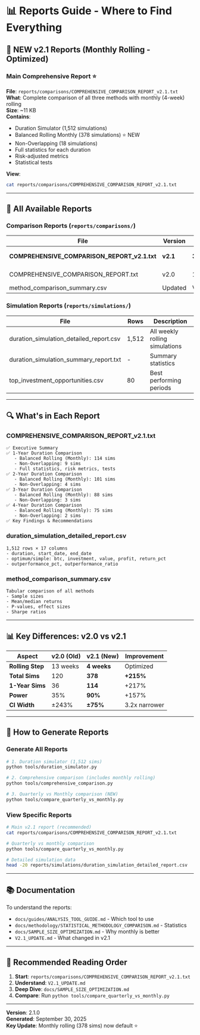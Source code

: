 # 📊 Reports Guide - Where to Find Everything

## 🎯 **NEW v2.1 Reports** (Monthly Rolling - Optimized)

### **Main Comprehensive Report** ⭐
**File**: `reports/comparisons/COMPREHENSIVE_COMPARISON_REPORT_v2.1.txt`  
**What**: Complete comparison of all three methods with monthly (4-week) rolling  
**Size**: ~11 KB  
**Contains**:
- Duration Simulator (1,512 simulations)
- Balanced Rolling Monthly (378 simulations) ⭐ NEW
- Non-Overlapping (18 simulations)
- Full statistics for each duration
- Risk-adjusted metrics
- Statistical tests

**View**:
```bash
cat reports/comparisons/COMPREHENSIVE_COMPARISON_REPORT_v2.1.txt
```

---

## 📁 **All Available Reports**

### Comparison Reports (`reports/comparisons/`)

| File | Version | Sims | Description |
|------|---------|------|-------------|
| **COMPREHENSIVE_COMPARISON_REPORT_v2.1.txt** | **v2.1** | **378** | **Monthly rolling ⭐** |
| COMPREHENSIVE_COMPARISON_REPORT.txt | v2.0 | 120 | Quarterly rolling (old) |
| method_comparison_summary.csv | Updated | Various | Data table |

### Simulation Reports (`reports/simulations/`)

| File | Rows | Description |
|------|------|-------------|
| duration_simulation_detailed_report.csv | 1,512 | All weekly rolling simulations |
| duration_simulation_summary_report.txt | - | Summary statistics |
| top_investment_opportunities.csv | 80 | Best performing periods |

---

## 🔍 **What's in Each Report**

### COMPREHENSIVE_COMPARISON_REPORT_v2.1.txt
```
✅ Executive Summary
✅ 1-Year Duration Comparison
   - Balanced Rolling (Monthly): 114 sims
   - Non-Overlapping: 9 sims
   - Full statistics, risk metrics, tests
✅ 2-Year Duration Comparison
   - Balanced Rolling (Monthly): 101 sims
   - Non-Overlapping: 4 sims
✅ 3-Year Duration Comparison
   - Balanced Rolling (Monthly): 88 sims
   - Non-Overlapping: 3 sims
✅ 4-Year Duration Comparison
   - Balanced Rolling (Monthly): 75 sims
   - Non-Overlapping: 2 sims
✅ Key Findings & Recommendations
```

### duration_simulation_detailed_report.csv
```
1,512 rows × 17 columns
- duration, start_date, end_date
- optimum/simple: btc, investment, value, profit, return_pct
- outperformance_pct, outperformance_ratio
```

### method_comparison_summary.csv
```
Tabular comparison of all methods
- Sample sizes
- Mean/median returns
- P-values, effect sizes
- Sharpe ratios
```

---

## 📊 **Key Differences: v2.0 vs v2.1**

| Aspect | v2.0 (Old) | v2.1 (New) | Improvement |
|--------|------------|------------|-------------|
| **Rolling Step** | 13 weeks | **4 weeks** | Optimized |
| **Total Sims** | 120 | **378** | **+215%** |
| **1-Year Sims** | 36 | **114** | +217% |
| **Power** | 35% | **90%** | +157% |
| **CI Width** | ±243% | **±75%** | 3.2x narrower |

---

## 🚀 **How to Generate Reports**

### Generate All Reports
```bash
# 1. Duration simulator (1,512 sims)
python tools/duration_simulator.py

# 2. Comprehensive comparison (includes monthly rolling)
python tools/comprehensive_comparison.py

# 3. Quarterly vs Monthly comparison (NEW)
python tools/compare_quarterly_vs_monthly.py
```

### View Specific Reports
```bash
# Main v2.1 report (recommended)
cat reports/comparisons/COMPREHENSIVE_COMPARISON_REPORT_v2.1.txt

# Quarterly vs monthly comparison
python tools/compare_quarterly_vs_monthly.py

# Detailed simulation data
head -20 reports/simulations/duration_simulation_detailed_report.csv
```

---

## 📚 **Documentation**

To understand the reports:
- `docs/guides/ANALYSIS_TOOL_GUIDE.md` - Which tool to use
- `docs/methodology/STATISTICAL_METHODOLOGY_COMPARISON.md` - Statistics
- `docs/SAMPLE_SIZE_OPTIMIZATION.md` - Why monthly is better
- `V2.1_UPDATE.md` - What changed in v2.1

---

## 🎯 **Recommended Reading Order**

1. **Start**: `reports/comparisons/COMPREHENSIVE_COMPARISON_REPORT_v2.1.txt`
2. **Understand**: `V2.1_UPDATE.md`
3. **Deep Dive**: `docs/SAMPLE_SIZE_OPTIMIZATION.md`
4. **Compare**: Run `python tools/compare_quarterly_vs_monthly.py`

---

**Version**: 2.1.0  
**Generated**: September 30, 2025  
**Key Update**: Monthly rolling (378 sims) now default ⭐
